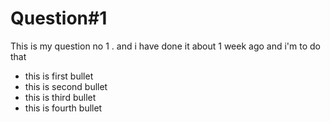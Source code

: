 #  Question#1

This is my question no 1 . and i have done it about 1 week ago and i'm to do that

* this is first bullet
* this is second bullet
* this is third bullet
* this is fourth bullet